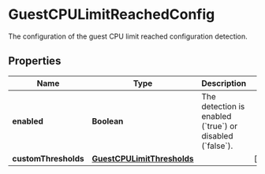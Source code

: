 

# GuestCPULimitReachedConfig

The configuration of the guest CPU limit reached configuration detection.

## Properties

| Name | Type | Description | Notes |
|------------ | ------------- | ------------- | -------------|
|**enabled** | **Boolean** | The detection is enabled (&#x60;true&#x60;) or disabled (&#x60;false&#x60;). |  |
|**customThresholds** | [**GuestCPULimitThresholds**](GuestCPULimitThresholds.md) |  |  [optional] |



